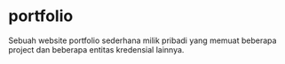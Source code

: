 # portfolio
Sebuah website portfolio sederhana milik pribadi yang memuat beberapa project dan beberapa entitas kredensial lainnya. 
